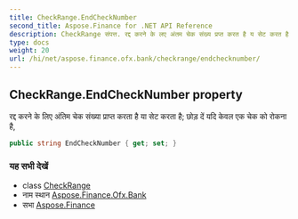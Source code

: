 ```yaml
---
title: CheckRange.EndCheckNumber
second_title: Aspose.Finance for .NET API Reference
description: CheckRange संपत्त. रद्द करने के लए अंतम चेक संख्य प्रप्त करत है य सेट करत है छड़ दें यद केवल एक चेक क रकन है
type: docs
weight: 20
url: /hi/net/aspose.finance.ofx.bank/checkrange/endchecknumber/
---
```

## CheckRange.EndCheckNumber property

रद्द करने के लिए अंतिम चेक संख्या प्राप्त करता है या सेट करता है; छोड़ दें यदि केवल एक चेक को रोकना है,

```csharp
public string EndCheckNumber { get; set; }
```

### यह सभी देखें

* class [CheckRange](../)
* नाम स्थान [Aspose.Finance.Ofx.Bank](../../checkrange/)
* सभा [Aspose.Finance](../../../)



